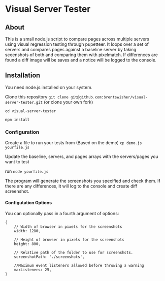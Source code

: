 # Visual Server Tester
## About
This is a small node.js script to compare pages across multiple servers using visual regression testing through pupetteer. It loops over a set of servers and compares pages against a baseline server by taking sceenshots of both and comparing them with pixelmatch. If differences are found a diff image will be saves and a notice will be logged to the console.

## Installation
You need node.js installed on your system.

Clone this repository `git clone git@github.com:brentswisher/visual-server-tester.git` (or clone your own fork)

`cd visual-server-tester`

`npm install`

### Configuration
Create a file to run your tests from (Based on the demo) `cp demo.js yourfile.js`

Update the baseline, servers, and pages arrays with the servers/pages you want to test

run `node yourfile.js`

The program will generate the screenshots you specified and check them. If there are any differences, it will log to the console and create diff screenshot.

#### Configutation Options
You can optionally pass in a fourth argument of options:

	{
		// Width of browser in pixels for the screenshots
		width: 1280,

		// Height of browser in pixels for the screenshots
		height: 800,

		// Relative path of the folder to use for screenshots.
		screenshotPath: './screenshots',

		//Maximum event listeners allowed before throwing a warning
		maxListeners: 25,
	}
